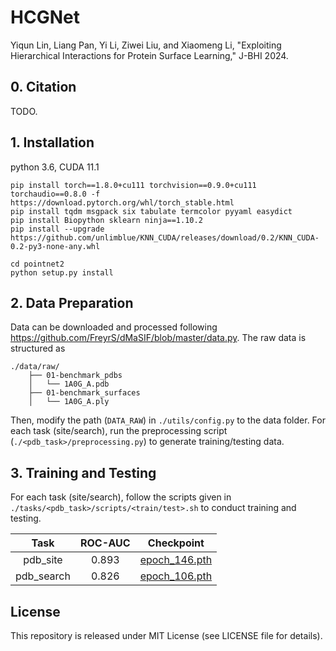 # HCGNet

Yiqun Lin, Liang Pan, Yi Li, Ziwei Liu, and Xiaomeng Li, "Exploiting Hierarchical Interactions for Protein Surface Learning," J-BHI 2024.

## 0. Citation

TODO.

## 1. Installation

python 3.6, CUDA 11.1

```shell
pip install torch==1.8.0+cu111 torchvision==0.9.0+cu111 torchaudio==0.8.0 -f https://download.pytorch.org/whl/torch_stable.html
pip install tqdm msgpack six tabulate termcolor pyyaml easydict
pip install Biopython sklearn ninja==1.10.2
pip install --upgrade https://github.com/unlimblue/KNN_CUDA/releases/download/0.2/KNN_CUDA-0.2-py3-none-any.whl

cd pointnet2
python setup.py install
```

## 2. Data Preparation

Data can be downloaded and processed following https://github.com/FreyrS/dMaSIF/blob/master/data.py. The raw data is structured as

```
./data/raw/
    ├── 01-benchmark_pdbs
    │   └── 1A0G_A.pdb
    ├── 01-benchmark_surfaces
    │   └── 1A0G_A.ply
```

Then, modify the path (`DATA_RAW`) in `./utils/config.py` to the data folder. For each task (site/search), run the preprocessing script (`./<pdb_task>/preprocessing.py`) to generate training/testing data.

## 3. Training and Testing

For each task (site/search), follow the scripts given in `./tasks/<pdb_task>/scripts/<train/test>.sh` to conduct training and testing.

|    Task    | ROC-AUC |                          Checkpoint                          |
| :--------: | :-----: | :----------------------------------------------------------: |
|  pdb_site  |  0.893  | [epoch_146.pth](https://drive.google.com/file/d/1xit-W6v78Z4S3fKksIcPIhAPaIn7eU5n/view?usp=sharing) |
| pdb_search |  0.826  | [epoch_106.pth](https://drive.google.com/file/d/1CnK-Tdi-5rq0723py25jSpesOlRgj1NG/view?usp=sharing) |


## License

This repository is released under MIT License (see LICENSE file for details).
